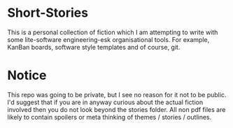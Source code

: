 # Short-Stories


This is a personal collection of fiction which I am attempting to write with some lite-software engineering-esk organisational tools. 
For example, KanBan boards, software style templates and of course, git. 

# Notice

This repo was going to be private, but I see no reason for it not to be public. I'd suggest that if you are in anyway curious
about the actual fiction involved then you do not look beyond the stories folder. All non pdf files are likely to contain spoilers or meta thinking
of themes / stories / outlines.


